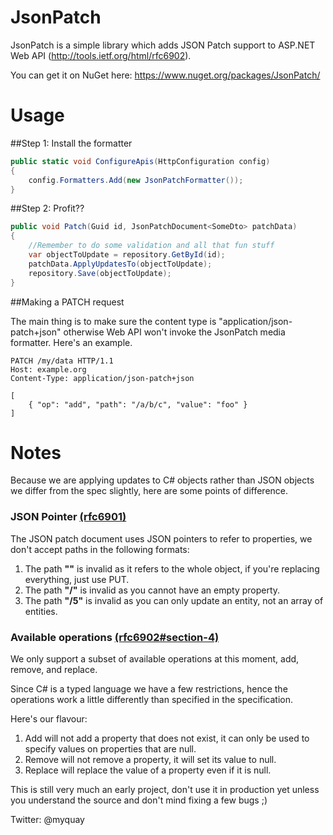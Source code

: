 JsonPatch
=========

JsonPatch is a simple library which adds JSON Patch support to ASP.NET Web API (http://tools.ietf.org/html/rfc6902).

You can get it on NuGet here: https://www.nuget.org/packages/JsonPatch/

Usage
=========

##Step 1: Install the formatter


```C#
public static void ConfigureApis(HttpConfiguration config)
{
    config.Formatters.Add(new JsonPatchFormatter());
}
```

##Step 2: Profit??

```C#
public void Patch(Guid id, JsonPatchDocument<SomeDto> patchData)
{
    //Remember to do some validation and all that fun stuff
    var objectToUpdate = repository.GetById(id);
    patchData.ApplyUpdatesTo(objectToUpdate);
    repository.Save(objectToUpdate);
}
```

##Making a PATCH request

The main thing is to make sure the content type is "application/json-patch+json" otherwise Web API won't invoke the JsonPatch media formatter. Here's an example.

    PATCH /my/data HTTP/1.1
    Host: example.org
    Content-Type: application/json-patch+json
    
    [
        { "op": "add", "path": "/a/b/c", "value": "foo" }
    ]

Notes
=========

Because we are applying updates to C# objects rather than JSON objects we differ from the spec slightly, here are some points of difference.

### JSON Pointer [(rfc6901)](http://tools.ietf.org/html/rfc6901)

The JSON patch document uses JSON pointers to refer to properties, we don't accept paths in the following formats:

1. The path __""__ is invalid as it refers to the whole object, if you're replacing everything, just use PUT.
2. The path __"/"__ is invalid as you cannot have an empty property.
3. The path __"/5"__ is invalid as you can only update an entity, not an array of entities.

### Available operations [(rfc6902#section-4)](http://tools.ietf.org/html/rfc6902#section-4)

We only support a subset of available operations at this moment, add, remove, and replace.

Since C# is a typed language we have a few restrictions, hence the operations work a little differently than specified in the specification.

Here's our flavour:

1. Add will not add a property that does not exist, it can only be used to specify values on properties that are null.
2. Remove will not remove a property, it will set its value to null.
3. Replace will replace the value of a property even if it is null.

This is still very much an early project, don't use it in production yet unless you understand the source and don't mind fixing a few bugs ;)

Twitter: @myquay
